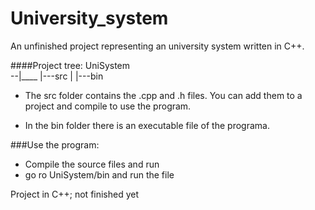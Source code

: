 University_system
=================

An unfinished project representing an university system written in C++.

####Project tree:
UniSystem<br>
--|____
      |---src
      |
      |---bin


* The src folder contains the .cpp and .h files. You can add them to a project and compile to use the program.

* In the bin folder there is an executable file of the programa.

###Use the program:
* Compile the source files and run
* go ro UniSystem/bin and run the file

Project in C++; not finished yet
